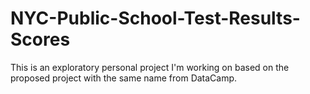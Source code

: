 # NYC-Public-School-Test-Results-Scores
This is an exploratory personal project I'm working on based on the proposed project with the same name from DataCamp.
